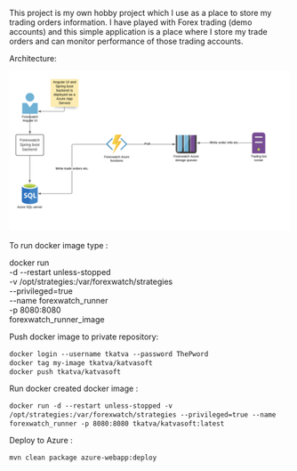 This project is my own hobby project which I use as a place to store my trading orders information. I have played with Forex trading (demo accounts) and this simple application is  a place where I store my trade orders and can monitor performance of those trading accounts.

Architecture:

![](ForexwatchArchPic.png)


To run docker image type :


docker run \
       -d --restart unless-stopped \
       -v /opt/strategies:/var/forexwatch/strategies \
       --privileged=true \
       --name forexwatch_runner \
       -p 8080:8080 \
       forexwatch_runner_image

Push docker image to private repository: 
  
    docker login --username tkatva --password ThePword
    docker tag my-image tkatva/katvasoft
    docker push tkatva/katvasoft
       
       
Run docker created docker image :

    docker run -d --restart unless-stopped -v /opt/strategies:/var/forexwatch/strategies --privileged=true --name forexwatch_runner -p 8080:8080 tkatva/katvasoft:latest
    
    
 Deploy to Azure : 
 
    mvn clean package azure-webapp:deploy